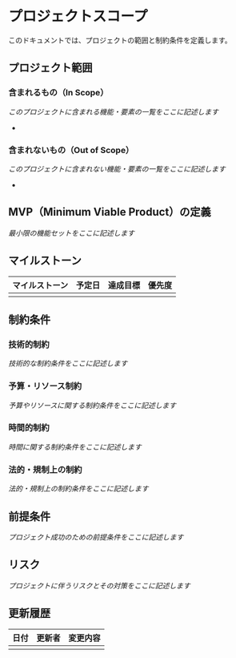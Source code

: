 # プロジェクトスコープ

このドキュメントでは、プロジェクトの範囲と制約条件を定義します。

## プロジェクト範囲

### 含まれるもの（In Scope）

_このプロジェクトに含まれる機能・要素の一覧をここに記述します_

-

### 含まれないもの（Out of Scope）

_このプロジェクトに含まれない機能・要素の一覧をここに記述します_

-

## MVP（Minimum Viable Product）の定義

_最小限の機能セットをここに記述します_

## マイルストーン

| マイルストーン | 予定日 | 達成目標 | 優先度 |
| -------------- | ------ | -------- | ------ |
|                |        |          |        |

## 制約条件

### 技術的制約

_技術的な制約条件をここに記述します_

### 予算・リソース制約

_予算やリソースに関する制約条件をここに記述します_

### 時間的制約

_時間に関する制約条件をここに記述します_

### 法的・規制上の制約

_法的・規制上の制約条件をここに記述します_

## 前提条件

_プロジェクト成功のための前提条件をここに記述します_

## リスク

_プロジェクトに伴うリスクとその対策をここに記述します_

## 更新履歴

| 日付 | 更新者 | 変更内容 |
| ---- | ------ | -------- |
|      |        |          |
